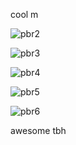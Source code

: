 
cool m

![pbr2](https://cdn.discordapp.com/attachments/973910088576303174/1075072045550948404/image.png)

![pbr3](https://cdn.discordapp.com/attachments/484785909099790346/1075109540753854555/image.png)

![pbr4](https://media.discordapp.net/attachments/484785909099790346/1075099743010701442/image.png)

![pbr5](https://cdn.discordapp.com/attachments/484785909099790346/1075095865213079592/image.png)

![pbr6](https://media.discordapp.net/attachments/484785909099790346/1075105735375073370/image.png)

awesome tbh
